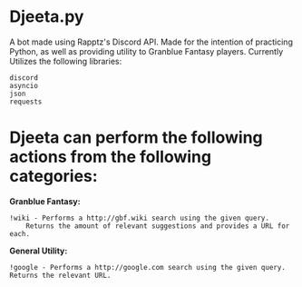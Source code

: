 # Djeeta.py
A bot made using Rapptz's Discord API. Made for the intention of practicing Python, as well as providing utility to Granblue Fantasy players. Currently Utilizes the following libraries:

    discord
    asyncio
    json
    requests
    
# Djeeta can perform the following actions from the following categories:
    
**Granblue Fantasy:**

    !wiki - Performs a http://gbf.wiki search using the given query.
        Returns the amount of relevant suggestions and provides a URL for each.
    
**General Utility:**
    
    !google - Performs a http://google.com search using the given query. Returns the relevant URL.
